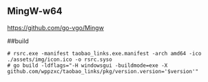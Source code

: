 ## MingW-w64
https://github.com/go-vgo/Mingw

##build
```
# rsrc.exe -manifest taobao_links.exe.manifest -arch amd64 -ico ./assets/img/icon.ico -o rsrc.syso
# go build -ldflags="-H windowsgui -buildmode=exe -X github.com/wppzxc/taobao_links/pkg/version.version='$version'"
``` 
